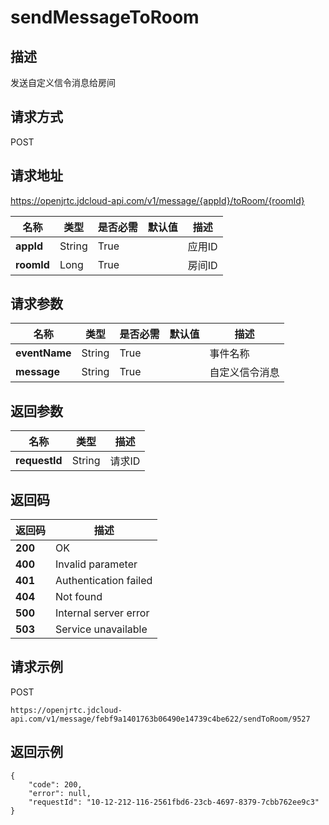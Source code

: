# sendMessageToRoom


## 描述
发送自定义信令消息给房间

## 请求方式
POST

## 请求地址
https://openjrtc.jdcloud-api.com/v1/message/{appId}/toRoom/{roomId}

|名称|类型|是否必需|默认值|描述|
|---|---|---|---|---|
|**appId**|String|True| |应用ID|
|**roomId**|Long|True| |房间ID|

## 请求参数
|名称|类型|是否必需|默认值|描述|
|---|---|---|---|---|
|**eventName**|String|True| |事件名称|
|**message**|String|True| |自定义信令消息|


## 返回参数
|名称|类型|描述|
|---|---|---|
|**requestId**|String|请求ID|


## 返回码
|返回码|描述|
|---|---|
|**200**|OK|
|**400**|Invalid parameter|
|**401**|Authentication failed|
|**404**|Not found|
|**500**|Internal server error|
|**503**|Service unavailable|

## 请求示例
POST
```
https://openjrtc.jdcloud-api.com/v1/message/febf9a1401763b06490e14739c4be622/sendToRoom/9527

```

## 返回示例
```
{
    "code": 200, 
    "error": null, 
    "requestId": "10-12-212-116-2561fbd6-23cb-4697-8379-7cbb762ee9c3"
}
```
